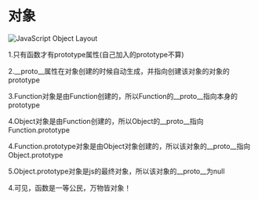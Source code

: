 # 对象

![JavaScript Object Layout](http://images.cnitblog.com/blog2015/727989/201503/091431518391794.jpg)

1.只有函数才有prototype属性(自己加入的prototype不算)

2.__proto__属性在对象创建的时候自动生成，并指向创建该对象的对象的prototype

3.Function对象是由Function创建的，所以Function的__proto__指向本身的prototype

4.Object对象是由Function创建的，所以Object的__proto__指向Function.prototype

4.Function.prototype对象是由Object对象创建的，所以该对象的__proto__指向Object.prototype

5.Object.prototype对象是js的最终对象，所以该对象的__proto__为null

4.可见，函数是一等公民，万物皆对象！
